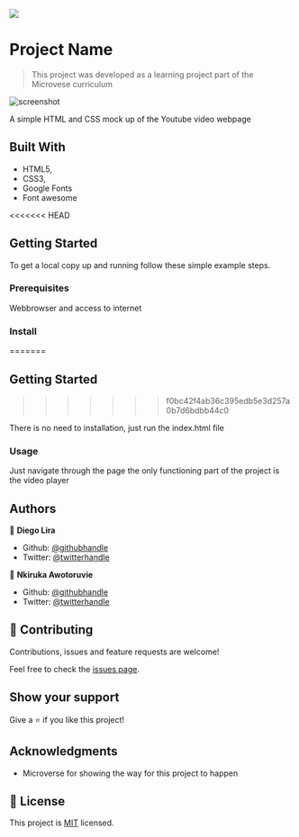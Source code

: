 ![](https://img.shields.io/badge/Microverse-blueviolet)

# Project Name

> This project was developed as a learning project part of the Microvese curriculum

![screenshot](./app_screenshot.png)

A simple HTML and CSS mock up of the Youtube video webpage

## Built With

- HTML5,
- CSS3,
- Google Fonts
- Font awesome

<<<<<<< HEAD

## Getting Started

To get a local copy up and running follow these simple example steps.

### Prerequisites

Webbrowser and access to internet

### Install
=======
## Getting Started
>>>>>>> f0bc42f4ab36c395edb5e3d257a0b7d6bdbb44c0

There is no need to installation, just run the index.html file

### Usage

Just navigate through the page the only functioning part of the project is the video player

## Authors

👤 **Diego Lira**

- Github: [@githubhandle](https://github.com/lirad)
- Twitter: [@twitterhandle](https://twitter.com/lirad)





👤 **Nkiruka Awotoruvie**

- Github: [@githubhandle](https://github.com/enkog)
- Twitter: [@twitterhandle](https://twitter.com/enkodes)


## 🤝 Contributing

Contributions, issues and feature requests are welcome!

Feel free to check the [issues page](issues/).

## Show your support

Give a ⭐️ if you like this project!

## Acknowledgments

- Microverse for showing the way for this project to happen

## 📝 License

This project is [MIT](lic.url) licensed.